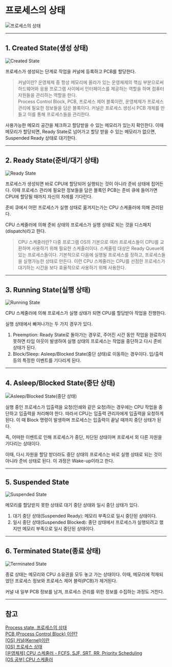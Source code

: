# 프로세스의 상태

![프로세스의 상태](https://img1.daumcdn.net/thumb/R1280x0/?scode=mtistory2&fname=https%3A%2F%2Fblog.kakaocdn.net%2Fdn%2FbT5UNm%2Fbtq8FUMOdzC%2FKIkmU2wZc9KN0lUpVBPje0%2Fimg.png)

---

## 1. Created State(생성 상태)

![Created State](https://img1.daumcdn.net/thumb/R1280x0/?scode=mtistory2&fname=https%3A%2F%2Fblog.kakaocdn.net%2Fdn%2FFrS1q%2Fbtq8IDbf1xG%2FHzebln9dwU53WLOnEGdo1K%2Fimg.png)

프로세스가 생성되는 단계로 작업을 커널에 등록하고 PCB를 할당한다.

> 커널이란? 운영체제 중 항상 메모리에 올라가 있는 운영체제의 핵심 부분으로써 하드웨어와 응용 프로그램 사이에서 인터페이스를 제공하는 역할을 하며 컴퓨터 자원들을 관리하는 역할을 한다.  
> Process Control Block, PCB, 프로세스 제어 블록이란, 운영체제가 프로세스 관리에 필요한 정보들을 담은 블록이다. 커널은 프로세스 생성시 PCB 개체를 만들고 이를 통해 프로세스들을 관리한다.

사용가능한 메모리 공간을 체크하고 할당받을 수 있는 메모리가 있는지 확인한다. 이때 메모리가 할당되면, Ready State로 넘어가고 할당 받을 수 있는 메모리가 없으면, Suspended Ready 상태로 대기한다.

---

## 2. Ready State(준비/대기 상태)

![Ready State](https://img1.daumcdn.net/thumb/R1280x0/?scode=mtistory2&fname=https%3A%2F%2Fblog.kakaocdn.net%2Fdn%2FPA08t%2Fbtq8FVEUY5H%2F2INHdLQ62oZSXV7vwWd3Mk%2Fimg.png)

프로세스가 생성되면 바로 CPU에 할당되어 실행되는 것이 아니라 준비 상태에 접어든다. 이때 프로세스 관리에 필요한 정보들을 담은 블록인 PCB는 준비 큐에 들어가면 CPU에 할당될 때까지 자신의 차례를 기다린다.

준비 큐에서 어떤 프로세스가 실행 상태로 옮겨지는가는 CPU 스케줄러에 의해 관리된다.

CPU 스케줄러에 의해 준비 상태의 프로세스가 실행 상태로 되는 것을 디스패치(dispatch)라고 한다.

> CPU 스케줄러란? 다중 프로그램 OS의 기본으로 여러 프로세스들이 CPU를 교환하며 사용하기 위해 필요한 스케줄러이다. 스케줄링 대상은 Ready Queue에 있는 프로세스들이다. 기본적으로 다음에 실행될 프로세스를 정하고, 프로세스들을 실행가능한 상태로 만든다. 이런 CPU 스케줄러는 CPU를 선점한 프로세스가 대기하는 시간을 보다 효율적으로 사용하기 위해 사용한다.

---

## 3. Running State(실행 상태)

![Running State](https://img1.daumcdn.net/thumb/R1280x0/?scode=mtistory2&fname=https%3A%2F%2Fblog.kakaocdn.net%2Fdn%2FWOpkZ%2Fbtq8G5mipfz%2FPIE4V8XInh8pLO3DYvhXMK%2Fimg.png)

CPU 스케줄러에 의해 프로세스가 실행 상태가 되면 CPU를 할당받아 작업을 진행한다.

실행 상태에서 빠져나가는 두 가지 경우가 있다.

1. Preemption: Ready State로 돌아가는 경우로, 주어진 시간 동안 작업을 완료하지 못하면 타임 아웃이 발생하여 실행 상태의 프로세스는 작업을 중단하고 다시 준비 상태가 된다.
2. Block/Sleep: Asleep/Blocked State(중단 상태)로 이동하는 경우이다. 입/출력 등의 특정한 이벤트를 기다리게 된다.

---

## 4. Asleep/Blocked State(중단 상태)

![Asleep/Blocked State(중단 상태)](https://img1.daumcdn.net/thumb/R1280x0/?scode=mtistory2&fname=https%3A%2F%2Fblog.kakaocdn.net%2Fdn%2FWOpkZ%2Fbtq8G5mipfz%2FPIE4V8XInh8pLO3DYvhXMK%2Fimg.png)

실행 중인 프로세스가 입출력을 요청(인쇄와 같은 요청)하는 경우에는 CPU 작업을 중단하고 입출력을 처리해야 한다. 따라서 CPU는 입출력 관리자에게 입출력을 요청하게 된다. 이 때 Block 명령이 발생하며 프로세스는 입출력이 끝날 때까지 중단 상태가 된다.

즉, 어떠한 이벤트로 인해 프로세스가 중단, 차단된 상태이며 프로세서 외 다른 자원을 기다리는 상태이다.

이때, 다시 자원을 할당 받더라도 중단 상태의 프로세스는 바로 실행 상태로 되는 것이 아니라 준비 상태로 된다. 이 과정은 Wake-up이라고 한다.

---

## 5. Suspended State

![Suspended State](https://img1.daumcdn.net/thumb/R1280x0/?scode=mtistory2&fname=https%3A%2F%2Fblog.kakaocdn.net%2Fdn%2FbcBHHp%2Fbtq8Hdxw677%2Fw0PalPkqnsflGTH63Pdrm0%2Fimg.png)

메모리를 할당받지 못한 상태로 대기 중단 상태와 일시 중단 상태가 있다.

1. 대기 중단 상태(Suspended Ready): 메모리 부족으로 일시 중단된 상태이다.
2. 일시 중단 상태(Suspended Blocked): 중단 상태에서 프로세스가 실행되려고 했지만 메모리 부족으로 일시 중단된 상태이다.

---

## 6. Terminated State(종료 상태)

![Terminated State](https://img1.daumcdn.net/thumb/R1280x0/?scode=mtistory2&fname=https%3A%2F%2Fblog.kakaocdn.net%2Fdn%2FlydoN%2Fbtq8Ht8j79n%2Fwk1HKBvBMVSUJBAQxBxFD0%2Fimg.png)

종료 상태는 메모리와 CPU 소유권을 모두 놓고 가는 상태이다. 이때, 메모리에 적재되었던 프로세스 정보와 프로세스 제어 블럭(PCB)가 제거된다.

커널 내 일부 PCB 정보를 남겨, 프로세스 관리를 위한 정보를 수집하는 과정도 거친다.

---

## 참고

[Process state, 프로세스의 상태](https://nostressdev.tistory.com/16)  
[PCB (Process Control Block) 이란?](https://nostressdev.tistory.com/15)  
[[OS] 커널(Kernel)이란](https://minkwon4.tistory.com/295)  
[[OS] 프로세스 상태](https://lotuslee.tistory.com/85)  
[[운영체제] CPU 스케줄러 - FCFS, SJF, SRT, RR, Priority Scheduling](https://hyunah030.tistory.com/4)  
[[OS 공부] CPU 스케줄러](https://dbstndi6316.tistory.com/181)
